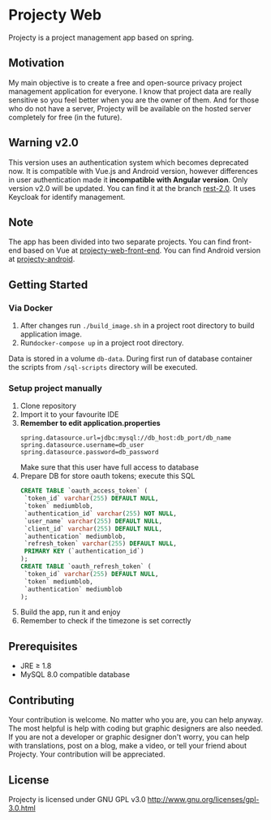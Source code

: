# Projecty Web
Projecty is a project management app based on spring.

## Motivation
My main objective is to create a free and open-source privacy project management application for everyone.
I know that project data are really sensitive so you feel better when you are the owner of them.
And for those who do not have a server, 
Projecty will be available on the hosted server completely for free (in the future).

## Warning v2.0
This version uses an authentication system which becomes deprecated now. It is compatible with Vue.js and Android version, however 
differences in user authentication made it **incompatible with Angular version**.
Only version v2.0 will be updated. You can find it at the branch [rest-2.0](https://github.com/marcinadd/projecty-web/tree/rest-2.0).
It uses Keycloak for identify management.

## Note
The app has been divided into two separate projects. 
You can find front-end based on Vue at [projecty-web-front-end](https://github.com/marcinadd/projecty-web-front-end).
You can find Android version at [projecty-android](https://github.com/marcinadd/projecty-android).

## Getting Started
### Via Docker
1. After changes run `./build_image.sh` in a project root directory to build application image.
1. Run`docker-compose up` in a project root directory.

Data is stored in a volume `db-data`. During first run of database container the scripts from `/sql-scripts` directory will be executed.

### Setup project manually
1. Clone repository
1. Import it to your favourite IDE
1. **Remember to edit application.properties**
    ```
    spring.datasource.url=jdbc:mysql://db_host:db_port/db_name
    spring.datasource.username=db_user
    spring.datasource.password=db_password
    ```
    Make sure that this user have full access to database
1. Prepare DB for store oauth tokens; execute this SQL
    ```sql
   CREATE TABLE `oauth_access_token` (
     `token_id` varchar(255) DEFAULT NULL,
     `token` mediumblob,
     `authentication_id` varchar(255) NOT NULL,
     `user_name` varchar(255) DEFAULT NULL,
     `client_id` varchar(255) DEFAULT NULL,
     `authentication` mediumblob,
     `refresh_token` varchar(255) DEFAULT NULL,
     PRIMARY KEY (`authentication_id`)
   );
   CREATE TABLE `oauth_refresh_token` (
     `token_id` varchar(255) DEFAULT NULL,
     `token` mediumblob,
     `authentication` mediumblob
   );
   ``` 
1. Build the app, run it and enjoy
1. Remember to check if the timezone is set correctly

## Prerequisites
* JRE ≥ 1.8
* MySQL 8.0 compatible database

## Contributing
Your contribution is welcome. No matter who you are, you can help anyway.
The most helpful is help with coding but graphic designers are also needed.
If you are not a developer or graphic designer don't worry,
you can help with translations, post on a blog, make a video, or tell your friend about Projecty.
Your contribution will be appreciated.

## License
Projecty is licensed under GNU GPL v3.0 http://www.gnu.org/licenses/gpl-3.0.html
